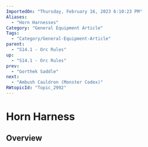 ```yaml
---
ImportedOn: "Thursday, February 16, 2023 6:10:23 PM"
Aliases:
  - "Horn Harnesses"
Category: "General Equipment Article"
Tags:
  - "Category/General-Equipment-Article"
parent:
  - "S14.1 - Orc Rules"
up:
  - "S14.1 - Orc Rules"
prev:
  - "Gorthek Saddle"
next:
  - "Ambush Cauldron (Monster Codex)"
RWtopicId: "Topic_2992"
---
```

# Horn Harness
## Overview
